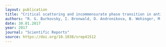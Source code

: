 ```yaml
---
layout: publication
title: "Critical scattering and incommensurate phase transition in antiferroelectric PbZrO3 under pressure."
authors: "R. G. Burkovsky, I. Bronwald, D. Andronikova, B. Wehinger, M. Krisch, J. Jacobs, D. Gambetti, K. Roleder,"
date: 30.01.2017
year: 2017
journal: "Scientific Reports"
source: https://doi.org/10.1038/srep41512
---
```

